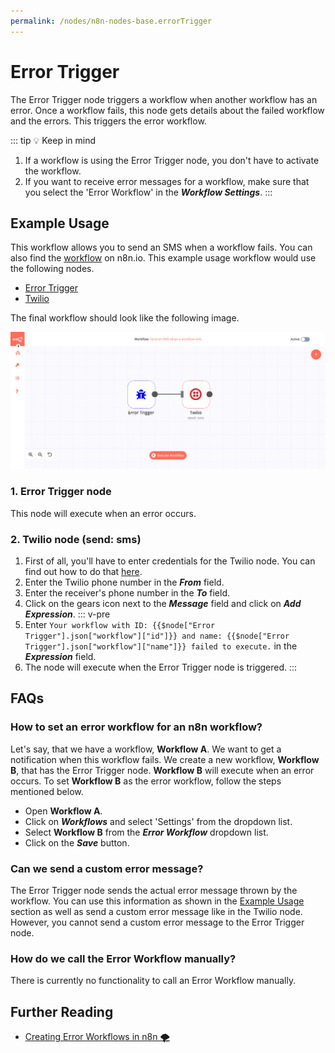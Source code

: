 ```yaml
---
permalink: /nodes/n8n-nodes-base.errorTrigger
---
```


# Error Trigger

The Error Trigger node triggers a workflow when another workflow has an error. Once a workflow fails, this node gets details about the failed workflow and the errors. This triggers the error workflow.

::: tip 💡 Keep in mind
1. If a workflow is using the Error Trigger node, you don't have to activate the workflow.
2. If you want to receive error messages for a workflow, make sure that you select the 'Error Workflow' in the ***Workflow Settings***.
:::

## Example Usage

This workflow allows you to send an SMS when a workflow fails. You can also find the [workflow](https://n8n.io/workflows/665) on n8n.io. This example usage workflow would use the following nodes.
- [Error Trigger]()
- [Twilio](../../../nodes-library/nodes/Twilio/README.md)

The final workflow should look like the following image.

![A workflow with the Error Trigger node](./workflow.png)

### 1. Error Trigger node

This node will execute when an error occurs.

### 2. Twilio node (send: sms)

1. First of all, you'll have to enter credentials for the Twilio node. You can find out how to do that [here](../../../credentials/Twilio/README.md).
2. Enter the Twilio phone number in the ***From*** field.
3. Enter the receiver's phone number in the ***To*** field.
4. Click on the gears icon next to the ***Message*** field and click on ***Add Expression***.
::: v-pre
5. Enter `Your workflow with ID: {{$node["Error Trigger"].json["workflow"]["id"]}} and name: {{$node["Error Trigger"].json["workflow"]["name"]}} failed to execute.` in the ***Expression*** field.
6. The node will execute when the Error Trigger node is triggered.
:::


## FAQs

### How to set an error workflow for an n8n workflow?

Let's say, that we have a workflow, **Workflow A**. We want to get a notification when this workflow fails. We create a new workflow, **Workflow B**, that has the Error Trigger node. **Workflow B** will execute when an error occurs. 
To set **Workflow B** as the error workflow, follow the steps mentioned below.
- Open **Workflow A**.
- Click on ***Workflows*** and select 'Settings' from the dropdown list.
- Select **Workflow B** from the ***Error Workflow*** dropdown list.
- Click on the ***Save*** button.

### Can we send a custom error message?

The Error Trigger node sends the actual error message thrown by the workflow. You can use this information as shown in the [Example Usage](#example-usage) section as well as send a custom error message like in the Twilio node. However, you cannot send a custom error message to the Error Trigger node.

### How do we call the Error Workflow manually?

There is currently no functionality to call an Error Workflow manually.


## Further Reading

- [Creating Error Workflows in n8n 🌪](https://medium.com/n8n-io/creating-error-workflows-in-n8n-6e03c9ecbc0f)
